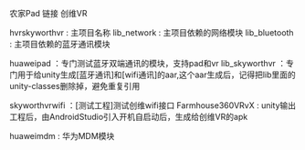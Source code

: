 农家Pad 链接 创维VR

hvrskyworthvr : 主项目名称
lib_network : 主项目依赖的网络模块
lib_bluetooth : 主项目依赖的蓝牙通讯模块

huaweipad ：专门测试蓝牙双端通讯的模块，支持pad和vr
lib_skyworthvr ：专门用于给unity生成[蓝牙通讯]和[wifi通讯]的aar,这个aar生成后，记得把lib里面的unity-classes删除掉，避免重复引用

skyworthvrwifi ：[测试工程]测试创维wifi接口
Farmhouse360VRvX : unity输出工程后，由AndroidStudio引入开机自启动后，生成给创维VR的apk

huaweimdm : 华为MDM模块